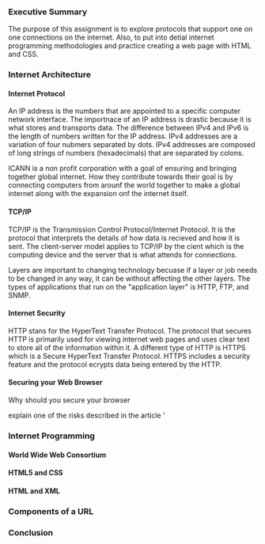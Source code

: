 ### Executive Summary
The purpose of this assignment is to explore protocols that support one on one connections on the internet. Also, to put into detial internet programming methodologies and practice creating a web page with HTML and CSS. 

### Internet Architecture 

#### Internet Protocol

An IP address is the numbers that are appointed to a specific computer network interface. The importnace of an IP address is drastic because it is what stores and transports data. The difference between IPv4 and IPv6 is the length of numbers written for the IP address. IPv4 addresses are a variation of four nubmers separated by dots. IPv4 addresses are composed of long strings of numbers (hexadecimals) that are separated by colons. 

ICANN is a non profit corporation with a goal of ensuring and bringing together global internet. How they contribute towards their goal is by connecting computers from arounf the world together to make a global internet along with the expansion onf the internet itself. 

#### TCP/IP

TCP/IP is the Transmission Control Protocol/Internet Protocol. It is the protocol that interprets the details of how data is recieved and how it is sent. The client-server model applies to TCP/IP by the cient which is the computing device and the server that is what attends for connections. 

Layers are important to changing technology becuase if a layer or job needs to be changed in any way, it can be without affecting the other layers. The types of applications that run on the "application layer" is HTTP, FTP, and SNMP. 

#### Internet Security 


HTTP stans for the HyperText Transfer Protocol. The protocol that secures HTTP is primarily used for viewing internet web pages and uses clear text to store all of the information within it. A different type of HTTP is HTTPS which is a Secure HyperText Transfer Protocol. HTTPS includes a security feature and the protocol ecrypts data being entered by the HTTP. 

#### Securing your Web Browser

Why should you secure your browser 

explain one of the risks described in the article 
'
### Internet Programming 

#### World Wide Web Consortium

#### HTML5 and CSS

#### HTML and XML 

### Components of a URL

### Conclusion
